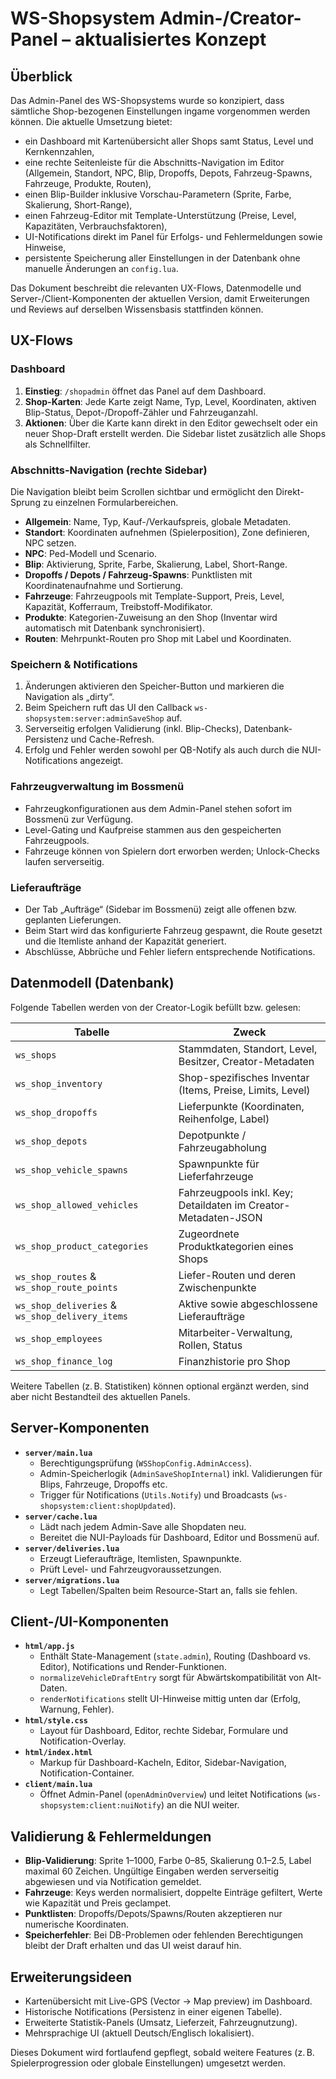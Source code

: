 # WS-Shopsystem Admin-/Creator-Panel – aktualisiertes Konzept

## Überblick

Das Admin-Panel des WS-Shopsystems wurde so konzipiert, dass sämtliche Shop-bezogenen Einstellungen ingame vorgenommen werden können. Die aktuelle Umsetzung bietet:

- ein Dashboard mit Kartenübersicht aller Shops samt Status, Level und Kernkennzahlen,
- eine rechte Seitenleiste für die Abschnitts-Navigation im Editor (Allgemein, Standort, NPC, Blip, Dropoffs, Depots, Fahrzeug-Spawns, Fahrzeuge, Produkte, Routen),
- einen Blip-Builder inklusive Vorschau-Parametern (Sprite, Farbe, Skalierung, Short-Range),
- einen Fahrzeug-Editor mit Template-Unterstützung (Preise, Level, Kapazitäten, Verbrauchsfaktoren),
- UI-Notifications direkt im Panel für Erfolgs- und Fehlermeldungen sowie Hinweise,
- persistente Speicherung aller Einstellungen in der Datenbank ohne manuelle Änderungen an `config.lua`.

Das Dokument beschreibt die relevanten UX-Flows, Datenmodelle und Server-/Client-Komponenten der aktuellen Version, damit Erweiterungen und Reviews auf derselben Wissensbasis stattfinden können.

## UX-Flows

### Dashboard

1. **Einstieg**: `/shopadmin` öffnet das Panel auf dem Dashboard.
2. **Shop-Karten**: Jede Karte zeigt Name, Typ, Level, Koordinaten, aktiven Blip-Status, Depot-/Dropoff-Zähler und Fahrzeuganzahl.
3. **Aktionen**: Über die Karte kann direkt in den Editor gewechselt oder ein neuer Shop-Draft erstellt werden. Die Sidebar listet zusätzlich alle Shops als Schnellfilter.

### Abschnitts-Navigation (rechte Sidebar)

Die Navigation bleibt beim Scrollen sichtbar und ermöglicht den Direkt-Sprung zu einzelnen Formularbereichen.

- **Allgemein**: Name, Typ, Kauf-/Verkaufspreis, globale Metadaten.
- **Standort**: Koordinaten aufnehmen (Spielerposition), Zone definieren, NPC setzen.
- **NPC**: Ped-Modell und Scenario.
- **Blip**: Aktivierung, Sprite, Farbe, Skalierung, Label, Short-Range.
- **Dropoffs / Depots / Fahrzeug-Spawns**: Punktlisten mit Koordinatenaufnahme und Sortierung.
- **Fahrzeuge**: Fahrzeugpools mit Template-Support, Preis, Level, Kapazität, Kofferraum, Treibstoff-Modifikator.
- **Produkte**: Kategorien-Zuweisung an den Shop (Inventar wird automatisch mit Datenbank synchronisiert).
- **Routen**: Mehrpunkt-Routen pro Shop mit Label und Koordinaten.

### Speichern & Notifications

1. Änderungen aktivieren den Speicher-Button und markieren die Navigation als „dirty“.
2. Beim Speichern ruft das UI den Callback `ws-shopsystem:server:adminSaveShop` auf.
3. Serverseitig erfolgen Validierung (inkl. Blip-Checks), Datenbank-Persistenz und Cache-Refresh.
4. Erfolg und Fehler werden sowohl per QB-Notify als auch durch die NUI-Notifications angezeigt.

### Fahrzeugverwaltung im Bossmenü

- Fahrzeugkonfigurationen aus dem Admin-Panel stehen sofort im Bossmenü zur Verfügung.
- Level-Gating und Kaufpreise stammen aus den gespeicherten Fahrzeugpools.
- Fahrzeuge können von Spielern dort erworben werden; Unlock-Checks laufen serverseitig.

### Lieferaufträge

- Der Tab „Aufträge“ (Sidebar im Bossmenü) zeigt alle offenen bzw. geplanten Lieferungen.
- Beim Start wird das konfigurierte Fahrzeug gespawnt, die Route gesetzt und die Itemliste anhand der Kapazität generiert.
- Abschlüsse, Abbrüche und Fehler liefern entsprechende Notifications.

## Datenmodell (Datenbank)

Folgende Tabellen werden von der Creator-Logik befüllt bzw. gelesen:

| Tabelle | Zweck |
| --- | --- |
| `ws_shops` | Stammdaten, Standort, Level, Besitzer, Creator-Metadaten |
| `ws_shop_inventory` | Shop-spezifisches Inventar (Items, Preise, Limits, Level) |
| `ws_shop_dropoffs` | Lieferpunkte (Koordinaten, Reihenfolge, Label) |
| `ws_shop_depots` | Depotpunkte / Fahrzeugabholung |
| `ws_shop_vehicle_spawns` | Spawnpunkte für Lieferfahrzeuge |
| `ws_shop_allowed_vehicles` | Fahrzeugpools inkl. Key; Detaildaten im Creator-Metadaten-JSON |
| `ws_shop_product_categories` | Zugeordnete Produktkategorien eines Shops |
| `ws_shop_routes` & `ws_shop_route_points` | Liefer-Routen und deren Zwischenpunkte |
| `ws_shop_deliveries` & `ws_shop_delivery_items` | Aktive sowie abgeschlossene Lieferaufträge |
| `ws_shop_employees` | Mitarbeiter-Verwaltung, Rollen, Status |
| `ws_shop_finance_log` | Finanzhistorie pro Shop |

Weitere Tabellen (z. B. Statistiken) können optional ergänzt werden, sind aber nicht Bestandteil des aktuellen Panels.

## Server-Komponenten

- **`server/main.lua`**
  - Berechtigungsprüfung (`WSShopConfig.AdminAccess`).
  - Admin-Speicherlogik (`AdminSaveShopInternal`) inkl. Validierungen für Blips, Fahrzeuge, Dropoffs etc.
  - Trigger für Notifications (`Utils.Notify`) und Broadcasts (`ws-shopsystem:client:shopUpdated`).
- **`server/cache.lua`**
  - Lädt nach jedem Admin-Save alle Shopdaten neu.
  - Bereitet die NUI-Payloads für Dashboard, Editor und Bossmenü auf.
- **`server/deliveries.lua`**
  - Erzeugt Lieferaufträge, Itemlisten, Spawnpunkte.
  - Prüft Level- und Fahrzeugvoraussetzungen.
- **`server/migrations.lua`**
  - Legt Tabellen/Spalten beim Resource-Start an, falls sie fehlen.

## Client-/UI-Komponenten

- **`html/app.js`**
  - Enthält State-Management (`state.admin`), Routing (Dashboard vs. Editor), Notifications und Render-Funktionen.
  - `normalizeVehicleDraftEntry` sorgt für Abwärtskompatibilität von Alt-Daten.
  - `renderNotifications` stellt UI-Hinweise mittig unten dar (Erfolg, Warnung, Fehler).
- **`html/style.css`**
  - Layout für Dashboard, Editor, rechte Sidebar, Formulare und Notification-Overlay.
- **`html/index.html`**
  - Markup für Dashboard-Kacheln, Editor, Sidebar-Navigation, Notification-Container.
- **`client/main.lua`**
  - Öffnet Admin-Panel (`openAdminOverview`) und leitet Notifications (`ws-shopsystem:client:nuiNotify`) an die NUI weiter.

## Validierung & Fehlermeldungen

- **Blip-Validierung**: Sprite 1–1000, Farbe 0–85, Skalierung 0.1–2.5, Label maximal 60 Zeichen. Ungültige Eingaben werden serverseitig abgewiesen und via Notification gemeldet.
- **Fahrzeuge**: Keys werden normalisiert, doppelte Einträge gefiltert, Werte wie Kapazität und Preis geclampet.
- **Punktlisten**: Dropoffs/Depots/Spawns/Routen akzeptieren nur numerische Koordinaten.
- **Speicherfehler**: Bei DB-Problemen oder fehlenden Berechtigungen bleibt der Draft erhalten und das UI weist darauf hin.

## Erweiterungsideen

- Kartenübersicht mit Live-GPS (Vector -> Map preview) im Dashboard.
- Historische Notifications (Persistenz in einer eigenen Tabelle).
- Erweiterte Statistik-Panels (Umsatz, Lieferzeit, Fahrzeugnutzung).
- Mehrsprachige UI (aktuell Deutsch/Englisch lokalisiert).

Dieses Dokument wird fortlaufend gepflegt, sobald weitere Features (z. B. Spielerprogression oder globale Einstellungen) umgesetzt werden.

